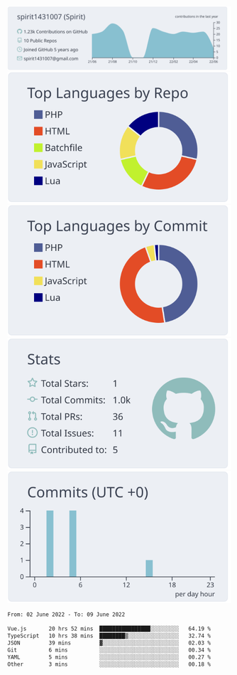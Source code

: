 [![](https://raw.githubusercontent.com/spirit1431007/spirit1431007/master/profile-summary-card-output/nord_bright/0-profile-details.svg)](https://git.io/spiritx)
[![](https://raw.githubusercontent.com/spirit1431007/spirit1431007/master/profile-summary-card-output/nord_bright/1-repos-per-language.svg)](https://git.io/spiritx) [![](https://raw.githubusercontent.com/spirit1431007/spirit1431007/master/profile-summary-card-output/nord_bright/2-most-commit-language.svg)](https://git.io/spiritx)
[![](https://raw.githubusercontent.com/spirit1431007/spirit1431007/master/profile-summary-card-output/nord_bright/3-stats.svg)](https://git.io/spiritx) [![](https://raw.githubusercontent.com/spirit1431007/spirit1431007/master/profile-summary-card-output/nord_bright/4-productive-time.svg)](https://git.io/spiritx)

<!--START_SECTION:waka-->

```text
From: 02 June 2022 - To: 09 June 2022

Vue.js       20 hrs 52 mins  ████████████████░░░░░░░░░   64.19 %
TypeScript   10 hrs 38 mins  ████████▒░░░░░░░░░░░░░░░░   32.74 %
JSON         39 mins         ▓░░░░░░░░░░░░░░░░░░░░░░░░   02.03 %
Git          6 mins          ░░░░░░░░░░░░░░░░░░░░░░░░░   00.34 %
YAML         5 mins          ░░░░░░░░░░░░░░░░░░░░░░░░░   00.27 %
Other        3 mins          ░░░░░░░░░░░░░░░░░░░░░░░░░   00.18 %
```

<!--END_SECTION:waka-->
